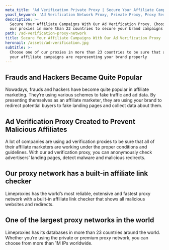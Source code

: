 ```yaml
---
meta_title: 'Ad Verification Private Proxy | Secure Your Affiliate Campaigns '
yoast_keyword: 'Ad Verification Network Proxy, Private Proxy, Proxy Service'
description: >-
  Secure Your Affiliate Campaigns With Our Ad Verification Proxy. Choose one of
  our proxies in more than 23 countries to secure your brand campaigns properly.
path: /ad-verification-proxy-network
title: Secure Your Affiliate Campaigns With Our Ad Verification Proxy
heronail: /assets/ad-verification.jpg
subtitle: >-
  Choose one of our proxies in more than 23 countries to be sure that all of
  your affiliate campaigns are representing your brand properly
---
```

## Frauds and Hackers Became Quite Popular

Nowadays, frauds and hackers have become quite popular in affiliate marketing. They’re using various schemes to fake traffic and ad data. By presenting themselves as an affiliate marketer, they are using your brand to redirect potential buyers to fake landing pages and collect data about them. 

## Ad Verification Proxy Created to Prevent Malicious Affiliates

A lot of companies are using ad verification proxies to be sure that all of their affiliate marketers are working under the proper conditions and guidelines. With our ad verification proxy, you can anonymously check advertisers’ landing pages, detect malware and malicious redirects.

## Our proxy network has a built-in affiliate link checker

Limeproxies has the world’s most reliable, extensive and fastest proxy network with a built-in affiliate link checker that shows all malicious websites and redirects.

## One of the largest proxy networks in the world

Limeproxies has its databases in more than 23 countries around the world. Whether you’re using the private or premium proxy network, you can choose from more than 1M IPs worldwide.
